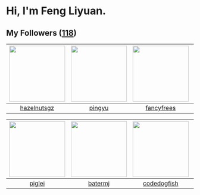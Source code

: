 # Hi, I'm Feng Liyuan.

## My Followers ([118](https://github.com/SunRunAway?tab=followers))

| <img src="https://avatars.githubusercontent.com/u/24202964?v=4" width="150" height="150" /> | <img src="https://avatars.githubusercontent.com/u/1907938?v=4" width="150" height="150" /> | <img src="https://avatars.githubusercontent.com/u/3293915?v=4" width="150" height="150" /> | <img src="https://avatars.githubusercontent.com/u/1449133?v=4" width="150" height="150" /> |
| :-----------------------------------------------------------------------------------------: | :----------------------------------------------------------------------------------------: | :----------------------------------------------------------------------------------------: | :----------------------------------------------------------------------------------------: |
|                        [hazelnutsgz](https://github.com/hazelnutsgz)                        |                             [pingyu](https://github.com/pingyu)                            |                         [fancyfrees](https://github.com/fancyfrees)                        |                             [ma6174](https://github.com/ma6174)                            |

| <img src="https://avatars.githubusercontent.com/u/731266?v=4" width="150" height="150" /> | <img src="https://avatars.githubusercontent.com/u/250445?v=4" width="150" height="150" /> | <img src="https://avatars.githubusercontent.com/u/6002026?v=4" width="150" height="150" /> | <img src="https://avatars.githubusercontent.com/u/7368838?v=4" width="150" height="150" /> |
| :---------------------------------------------------------------------------------------: | :---------------------------------------------------------------------------------------: | :----------------------------------------------------------------------------------------: | :----------------------------------------------------------------------------------------: |
|                            [piglei](https://github.com/piglei)                            |                           [batermj](https://github.com/batermj)                           |                        [codedogfish](https://github.com/codedogfish)                       |                        [tangjun1990](https://github.com/tangjun1990)                       |